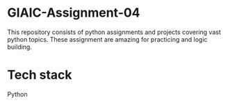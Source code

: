 # GIAIC-Assignment-04
This repository consists of python assignments and projects covering vast python topics. These assignment are amazing for practicing and logic building.

# Tech stack 
Python

